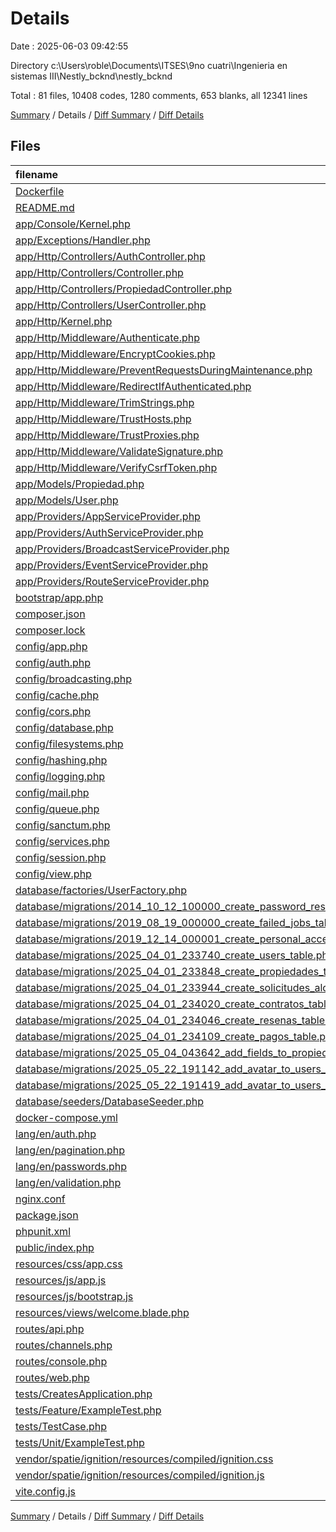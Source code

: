# Details

Date : 2025-06-03 09:42:55

Directory c:\\Users\\roble\\Documents\\ITSES\\9no cuatri\\Ingenieria en sistemas III\\Nestly_bcknd\\nestly_bcknd

Total : 81 files,  10408 codes, 1280 comments, 653 blanks, all 12341 lines

[Summary](results.md) / Details / [Diff Summary](diff.md) / [Diff Details](diff-details.md)

## Files
| filename | language | code | comment | blank | total |
| :--- | :--- | ---: | ---: | ---: | ---: |
| [Dockerfile](/Dockerfile) | Docker | 17 | 0 | 9 | 26 |
| [README.md](/README.md) | Markdown | 45 | 0 | 22 | 67 |
| [app/Console/Kernel.php](/app/Console/Kernel.php) | PHP | 15 | 12 | 6 | 33 |
| [app/Exceptions/Handler.php](/app/Exceptions/Handler.php) | PHP | 21 | 23 | 7 | 51 |
| [app/Http/Controllers/AuthController.php](/app/Http/Controllers/AuthController.php) | PHP | 104 | 9 | 22 | 135 |
| [app/Http/Controllers/Controller.php](/app/Http/Controllers/Controller.php) | PHP | 10 | 0 | 4 | 14 |
| [app/Http/Controllers/PropiedadController.php](/app/Http/Controllers/PropiedadController.php) | PHP | 136 | 6 | 17 | 159 |
| [app/Http/Controllers/UserController.php](/app/Http/Controllers/UserController.php) | PHP | 89 | 23 | 22 | 134 |
| [app/Http/Kernel.php](/app/Http/Kernel.php) | PHP | 40 | 21 | 7 | 68 |
| [app/Http/Middleware/Authenticate.php](/app/Http/Middleware/Authenticate.php) | PHP | 12 | 6 | 4 | 22 |
| [app/Http/Middleware/EncryptCookies.php](/app/Http/Middleware/EncryptCookies.php) | PHP | 8 | 6 | 4 | 18 |
| [app/Http/Middleware/PreventRequestsDuringMaintenance.php](/app/Http/Middleware/PreventRequestsDuringMaintenance.php) | PHP | 8 | 6 | 4 | 18 |
| [app/Http/Middleware/RedirectIfAuthenticated.php](/app/Http/Middleware/RedirectIfAuthenticated.php) | PHP | 19 | 8 | 6 | 33 |
| [app/Http/Middleware/TrimStrings.php](/app/Http/Middleware/TrimStrings.php) | PHP | 11 | 5 | 4 | 20 |
| [app/Http/Middleware/TrustHosts.php](/app/Http/Middleware/TrustHosts.php) | PHP | 12 | 5 | 4 | 21 |
| [app/Http/Middleware/TrustProxies.php](/app/Http/Middleware/TrustProxies.php) | PHP | 14 | 10 | 5 | 29 |
| [app/Http/Middleware/ValidateSignature.php](/app/Http/Middleware/ValidateSignature.php) | PHP | 8 | 11 | 4 | 23 |
| [app/Http/Middleware/VerifyCsrfToken.php](/app/Http/Middleware/VerifyCsrfToken.php) | PHP | 8 | 6 | 4 | 18 |
| [app/Models/Propiedad.php](/app/Models/Propiedad.php) | PHP | 52 | 2 | 7 | 61 |
| [app/Models/User.php](/app/Models/User.php) | PHP | 79 | 8 | 17 | 104 |
| [app/Providers/AppServiceProvider.php](/app/Providers/AppServiceProvider.php) | PHP | 12 | 12 | 5 | 29 |
| [app/Providers/AuthServiceProvider.php](/app/Providers/AuthServiceProvider.php) | PHP | 12 | 13 | 6 | 31 |
| [app/Providers/BroadcastServiceProvider.php](/app/Providers/BroadcastServiceProvider.php) | PHP | 12 | 5 | 5 | 22 |
| [app/Providers/EventServiceProvider.php](/app/Providers/EventServiceProvider.php) | PHP | 21 | 16 | 6 | 43 |
| [app/Providers/RouteServiceProvider.php](/app/Providers/RouteServiceProvider.php) | PHP | 28 | 17 | 8 | 53 |
| [bootstrap/app.php](/bootstrap/app.php) | PHP | 17 | 30 | 9 | 56 |
| [composer.json](/composer.json) | JSON | 65 | 0 | 1 | 66 |
| [composer.lock](/composer.lock) | JSON | 8,138 | 0 | 1 | 8,139 |
| [config/app.php](/config/app.php) | PHP | 48 | 134 | 34 | 216 |
| [config/auth.php](/config/auth.php) | PHP | 28 | 70 | 14 | 112 |
| [config/broadcasting.php](/config/broadcasting.php) | PHP | 35 | 23 | 13 | 71 |
| [config/cache.php](/config/cache.php) | PHP | 58 | 34 | 19 | 111 |
| [config/cors.php](/config/cors.php) | PHP | 11 | 12 | 12 | 35 |
| [config/database.php](/config/database.php) | PHP | 83 | 47 | 22 | 152 |
| [config/filesystems.php](/config/filesystems.php) | PHP | 32 | 32 | 13 | 77 |
| [config/hashing.php](/config/hashing.php) | PHP | 12 | 32 | 9 | 53 |
| [config/logging.php](/config/logging.php) | PHP | 70 | 34 | 19 | 123 |
| [config/mail.php](/config/mail.php) | PHP | 53 | 47 | 19 | 119 |
| [config/queue.php](/config/queue.php) | PHP | 47 | 32 | 15 | 94 |
| [config/sanctum.php](/config/sanctum.php) | PHP | 15 | 41 | 12 | 68 |
| [config/services.php](/config/services.php) | PHP | 17 | 11 | 7 | 35 |
| [config/session.php](/config/session.php) | PHP | 22 | 147 | 33 | 202 |
| [config/view.php](/config/view.php) | PHP | 10 | 20 | 7 | 37 |
| [database/factories/UserFactory.php](/database/factories/UserFactory.php) | PHP | 23 | 13 | 5 | 41 |
| [database/migrations/2014\_10\_12\_100000\_create\_password\_resets\_table.php](/database/migrations/2014_10_12_100000_create_password_resets_table.php) | PHP | 19 | 10 | 4 | 33 |
| [database/migrations/2019\_08\_19\_000000\_create\_failed\_jobs\_table.php](/database/migrations/2019_08_19_000000_create_failed_jobs_table.php) | PHP | 23 | 10 | 4 | 37 |
| [database/migrations/2019\_12\_14\_000001\_create\_personal\_access\_tokens\_table.php](/database/migrations/2019_12_14_000001_create_personal_access_tokens_table.php) | PHP | 24 | 10 | 4 | 38 |
| [database/migrations/2025\_04\_01\_233740\_create\_users\_table.php](/database/migrations/2025_04_01_233740_create_users_table.php) | PHP | 25 | 10 | 4 | 39 |
| [database/migrations/2025\_04\_01\_233848\_create\_propiedades\_table.php](/database/migrations/2025_04_01_233848_create_propiedades_table.php) | PHP | 29 | 10 | 5 | 44 |
| [database/migrations/2025\_04\_01\_233944\_create\_solicitudes\_alquiler\_table.php](/database/migrations/2025_04_01_233944_create_solicitudes_alquiler_table.php) | PHP | 24 | 11 | 5 | 40 |
| [database/migrations/2025\_04\_01\_234020\_create\_contratos\_table.php](/database/migrations/2025_04_01_234020_create_contratos_table.php) | PHP | 24 | 10 | 4 | 38 |
| [database/migrations/2025\_04\_01\_234046\_create\_resenas\_table.php](/database/migrations/2025_04_01_234046_create_resenas_table.php) | PHP | 18 | 10 | 4 | 32 |
| [database/migrations/2025\_04\_01\_234109\_create\_pagos\_table.php](/database/migrations/2025_04_01_234109_create_pagos_table.php) | PHP | 25 | 10 | 4 | 39 |
| [database/migrations/2025\_05\_04\_043642\_add\_fields\_to\_propiedades\_table.php](/database/migrations/2025_05_04_043642_add_fields_to_propiedades_table.php) | PHP | 47 | 1 | 5 | 53 |
| [database/migrations/2025\_05\_22\_191142\_add\_avatar\_to\_users\_table.php](/database/migrations/2025_05_22_191142_add_avatar_to_users_table.php) | PHP | 19 | 10 | 4 | 33 |
| [database/migrations/2025\_05\_22\_191419\_add\_avatar\_to\_users\_table.php](/database/migrations/2025_05_22_191419_add_avatar_to_users_table.php) | PHP | 17 | 12 | 4 | 33 |
| [database/seeders/DatabaseSeeder.php](/database/seeders/DatabaseSeeder.php) | PHP | 9 | 11 | 5 | 25 |
| [docker-compose.yml](/docker-compose.yml) | YAML | 72 | 0 | 8 | 80 |
| [lang/en/auth.php](/lang/en/auth.php) | PHP | 6 | 10 | 5 | 21 |
| [lang/en/pagination.php](/lang/en/pagination.php) | PHP | 5 | 10 | 5 | 20 |
| [lang/en/passwords.php](/lang/en/passwords.php) | PHP | 8 | 10 | 5 | 23 |
| [lang/en/validation.php](/lang/en/validation.php) | PHP | 146 | 30 | 9 | 185 |
| [nginx.conf](/nginx.conf) | Properties | 20 | 0 | 8 | 28 |
| [package.json](/package.json) | JSON | 14 | 0 | 1 | 15 |
| [phpunit.xml](/phpunit.xml) | XML | 29 | 2 | 1 | 32 |
| [public/index.php](/public/index.php) | PHP | 14 | 30 | 12 | 56 |
| [resources/css/app.css](/resources/css/app.css) | PostCSS | 0 | 0 | 1 | 1 |
| [resources/js/app.js](/resources/js/app.js) | JavaScript | 1 | 0 | 1 | 2 |
| [resources/js/bootstrap.js](/resources/js/bootstrap.js) | JavaScript | 5 | 23 | 8 | 36 |
| [resources/views/welcome.blade.php](/resources/views/welcome.blade.php) | PHP | 113 | 0 | 20 | 133 |
| [routes/api.php](/routes/api.php) | PHP | 22 | 3 | 6 | 31 |
| [routes/channels.php](/routes/channels.php) | PHP | 5 | 10 | 4 | 19 |
| [routes/console.php](/routes/console.php) | PHP | 6 | 10 | 4 | 20 |
| [routes/web.php](/routes/web.php) | PHP | 5 | 10 | 4 | 19 |
| [tests/CreatesApplication.php](/tests/CreatesApplication.php) | PHP | 12 | 5 | 6 | 23 |
| [tests/Feature/ExampleTest.php](/tests/Feature/ExampleTest.php) | PHP | 11 | 6 | 5 | 22 |
| [tests/TestCase.php](/tests/TestCase.php) | PHP | 7 | 0 | 4 | 11 |
| [tests/Unit/ExampleTest.php](/tests/Unit/ExampleTest.php) | PHP | 10 | 5 | 4 | 19 |
| [vendor/spatie/ignition/resources/compiled/ignition.css](/vendor/spatie/ignition/resources/compiled/ignition.css) | PostCSS | 1 | 2 | 0 | 3 |
| [vendor/spatie/ignition/resources/compiled/ignition.js](/vendor/spatie/ignition/resources/compiled/ignition.js) | JavaScript | 6 | 0 | 1 | 7 |
| [vite.config.js](/vite.config.js) | JavaScript | 10 | 0 | 2 | 12 |

[Summary](results.md) / Details / [Diff Summary](diff.md) / [Diff Details](diff-details.md)